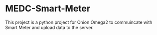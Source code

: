 # MEDC-Smart-Meter
 This project is a python project for Onion Omega2 to commuincate with Smart Meter and upload data to the server.
